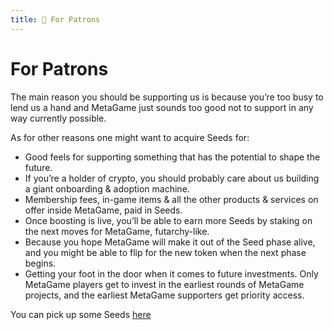 ```yaml
---
title: 🐳 For Patrons
---
```


# For Patrons

The main reason you should be supporting us is because you’re too busy to lend us a hand and MetaGame just sounds too good not to support in any way currently possible.



As for other reasons one might want to acquire Seeds for:

-   Good feels for supporting something that has the potential to shape the future.
-   If you’re a holder of crypto, you should probably care about us building a giant onboarding & adoption machine.
-   Membership fees, in-game items & all the other products & services on offer inside MetaGame, paid in Seeds.
-   Once boosting is live, you’ll be able to earn more Seeds by staking on the next moves for MetaGame, futarchy-like.
-   Because you hope MetaGame will make it out of the Seed phase alive, and you might be able to flip for the new token when the next phase begins.
-   Getting your foot in the door when it comes to future investments. Only MetaGame players get to invest in the earliest rounds of MetaGame projects, and the earliest MetaGame supporters get priority access.



You can pick up some Seeds [here](https://app.uniswap.org/#/swap?inputCurrency=0x30cf203b48edaa42c3b4918e955fed26cd012a3f&outputCurrency=0xc02aaa39b223fe8d0a0e5c4f27ead9083c756cc2)
